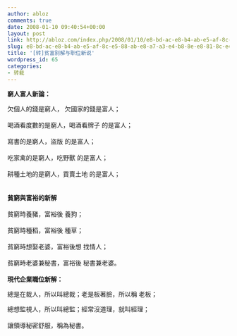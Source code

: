 ```yaml
---
author: abloz
comments: true
date: 2008-01-10 09:40:54+00:00
layout: post
link: http://abloz.com/index.php/2008/01/10/e8-bd-ac-e8-b4-ab-e5-af-8c-e5-88-ab-e8-a7-a3-e4-b8-8e-e8-81-8c-e4-bd-8d-e6-96-b0-e8-af-b4/
slug: e8-bd-ac-e8-b4-ab-e5-af-8c-e5-88-ab-e8-a7-a3-e4-b8-8e-e8-81-8c-e4-bd-8d-e6-96-b0-e8-af-b4
title: '[转]贫富别解与职位新说'
wordpress_id: 65
categories:
- 转载
---
```


**窮人富人新論：**   
  
欠個人的錢是窮人， 欠國家的錢是富人；   
    
喝酒看度數的是窮人，喝酒看牌子 的是富人；   
    
寫書的是窮人，盜版 的是富人；   
    
吃家禽的是窮人，吃野獸 的是富人；   
    
耕種土地的是窮人，買賣土地 的是富人；   
    
    
**貧窮與富裕的新解**   
    
貧窮時養豬，富裕後 養狗；   
    
貧窮時種稻，富裕後 種草；   
    
貧窮時想娶老婆，富裕後想 找情人；   
    
貧窮時老婆兼秘書，富裕後 秘書兼老婆。   
    
**現代企業職位新解：**   
  
總是在裁人，所以叫總裁；老是板著臉，所以稱 老板；   
  
總想監視人，所以叫總監；經常沒道理，就叫經理；   
    
讓領導秘密舒服，稱為秘書。   

